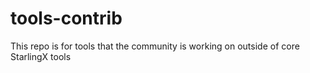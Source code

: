 # tools-contrib
This repo is for tools that the community is working on outside of core StarlingX tools

